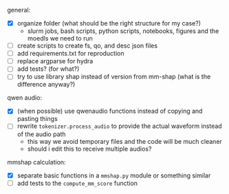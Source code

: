 general:
- [x] organize folder (what should be the right structure for my case?)
	- slurm jobs, bash scripts, python scripts, notebooks, figures and the
	  moedls we need to run
- [ ] create scripts to create fs, qo, and desc json files
- [ ] add requirements.txt for reproduction
- [ ] replace argparse for hydra
- [ ] add tests? (for what?)
- [ ] try to use library shap instead of version from mm-shap (what is the
  difference anyway?)

qwen audio:
- [x] (when possible) use qwenaudio functions instead of copying and pasting things
- [ ] rewrite `tokenizer.process_audio` to provide the actual waveform instead of the audio path
	- this way we avoid temporary files and the code will be much cleaner
	- should i edit this to receive multiple audios?

mmshap calculation:
- [x] separate basic functions in a `mmshap.py` module or something similar
- [ ] add tests to the  `compute_mm_score` function
